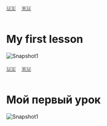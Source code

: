 <span id="en"><a href='#en'>🇺🇸</a> &nbsp;&nbsp;&nbsp;<a href='#ru'>🇷🇺</a> &nbsp;&nbsp;&nbsp;</span><br><br>
# My first lesson
![Snapshot1](https://github.com/wolskp/first/assets/151939621/cdf24fa5-a32e-47a0-a309-5eeb8223d1c9)<br><br>
<span id="ru"><a href='#en'>🇺🇸</a> &nbsp;&nbsp;&nbsp;<a href='#ru'>🇷🇺</a> &nbsp;&nbsp;&nbsp;</span><br><br>
# Мой первый урок
![Snapshot1](https://github.com/wolskp/first/assets/151939621/cdf24fa5-a32e-47a0-a309-5eeb8223d1c9)<br><br>
